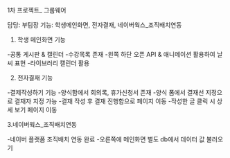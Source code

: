 1차 프로젝트_ 그룹웨어

담당: 부팀장
기능: 학생메인화면, 전자결재, 네이버웍스_조직배치연동

1. 학생 메인화면 기능

-공통 게시판 & 캘린더
-수강목록 존재 
-왼쪽 하단 오픈 API & 애니메이션 활용하여 날씨 표현
-라이브러리 캘린더 활용

2. 전자결재 기능

-결제작성하기 기능
-양식함에서 회의록, 휴가신청서 존재
-양식 폼에서 결재선 지정으로 결재자 지정 가능
-결재 작성 후 결재 진행함으로 페이지 이동
-작성한 글 클릭 시 상세 보기 페이지 이동


3.네이버웍스_조직배치연동

-네이버 플랫폼 조직배치 연동 완료
-오른쪽에 메인화면 별도 db에서 데이터 값 불러오기

